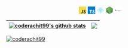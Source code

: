 <p align="center">
<code><img height="20" src="https://raw.githubusercontent.com/github/explore/80688e429a7d4ef2fca1e82350fe8e3517d3494d/topics/javascript/javascript.png"></code>
<code><img height="20" src="https://raw.githubusercontent.com/github/explore/80688e429a7d4ef2fca1e82350fe8e3517d3494d/topics/typescript/typescript.png"></code>
<code><img height="20" src="https://raw.githubusercontent.com/github/explore/80688e429a7d4ef2fca1e82350fe8e3517d3494d/topics/react/react.png"></code>
<code><img height="20" src="https://raw.githubusercontent.com/github/explore/80688e429a7d4ef2fca1e82350fe8e3517d3494d/topics/nodejs/nodejs.png"></code>
 <code><img height="20" src="https://raw.githubusercontent.com/github/explore/80688e429a7d4ef2fca1e82350fe8e3517d3494d/topics/mongodb/mongodb.png"></code>   
</p>
 


| <a href="https://github.com/coderachit99/github-readme-stats"><img align="center" src="https://github-readme-stats.vercel.app/api?username=coderachit99&show_icons=true&include_all_commits=true&theme=buefy&hide_border=true" alt="coderachit99's github stats" /></a> | <a href="https://github.com/coderachit99/github-readme-stats"><img align="center" src="https://github-readme-stats.vercel.app/api/top-langs/?username=coderachit99&layout=compact&theme=buefy&hide_border=true" /></a> |
| ------------- | ------------- |




<a href="https://github.com/anuraghazra/github-readme-stats">
 <p><img align="center" src="https://github-readme-streak-stats.herokuapp.com/?user=coderachit99&" alt="coderachit99" /></p>
</a>


<br />
<br />
